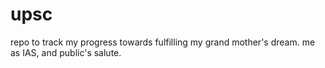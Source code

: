 # upsc
repo to track my progress towards fulfilling my grand mother's dream. me as IAS, and public's salute. 
